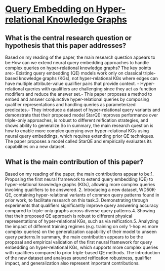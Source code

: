 # [Query Embedding on Hyper-relational Knowledge Graphs](https://arxiv.org/abs/2106.08166v3)

## What is the central research question or hypothesis that this paper addresses?

Based on my reading of the paper, the main research question appears to be:How can we extend neural query embedding approaches to handle complex queries on hyper-relational knowledge graphs? The key points are:- Existing query embedding (QE) models work only on classical triple-based knowledge graphs (KGs), not hyper-relational KGs where edges can have multiple attribute-value qualifier pairs that provide context. - Hyper-relational queries with qualifiers are challenging since they act as function modifiers and reduce the answer set.- This paper proposes a method to embed and answer conjunctive hyper-relational queries by composing qualifier representations and handling queries as parameterized predicates.- They introduce a dataset of hyper-relational query variants and demonstrate that their proposed model StarQE improves performance over triple-only approaches, is robust to different reification strategies, and shows ability to generalize.So in summary, the main research question is how to enable more complex querying over hyper-relational KGs using neural query embeddings, which requires extending prior QE techniques. The paper proposes a model called StarQE and empirically evaluates its capabilities on a new dataset.


## What is the main contribution of this paper?

Based on my reading of the paper, the main contributions appear to be:1. Proposing the first neural framework to extend query embedding (QE) to hyper-relational knowledge graphs (KGs), allowing more complex queries involving qualifiers to be answered. 2. Introducing a new dataset, WD50K-QE, containing hyper-relational variants of common query patterns found in prior work, to facilitate research on this task.3. Demonstrating through experiments that qualifiers significantly improve query answering accuracy compared to triple-only graphs across diverse query patterns.4. Showing that their proposed QE approach is robust to different physical representations of hyper-relational KGs, such as via reification.5. Analyzing the impact of different training regimes (e.g. training on only 1-hop vs more complex queries) on the generalization capability of their model to unseen query patterns.In summary, the main contribution appears to be the proposal and empirical validation of the first neural framework for query embedding on hyper-relational KGs, which supports more complex queries with qualifiers compared to prior triple-based QE methods. The introduction of the new dataset and analyses around reification robustness, qualifier impact, and generalization also represent important contributions.

